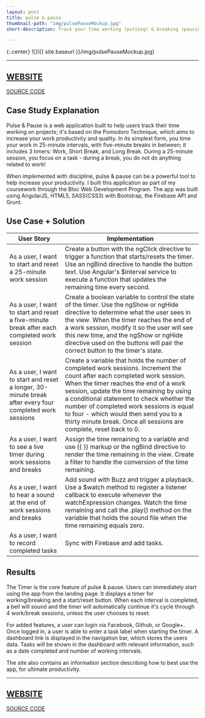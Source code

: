 ```yaml
---
layout: post
title: pulse & pause
thumbnail-path: "img/pulsePauseMockup.jpg"
short-description: Track your time working (pulsing) & breaking (pausing). 

---
```


{:.center}
![]({{ site.baseurl }}/img/pulsePauseMockup.jpg)

---
[WEBSITE](http://pulse-and-pause.herokuapp.com/ "Website")
---
[SOURCE CODE](https://github.com/jessappeldoorn/pulse-and-pause "Code")

## Case Study Explanation

Pulse & Pause is a web application built to help users track their time working on projects; it's based on the Pomodoro Technique, which aims to increase your work productivity and quality. In its simplest form, you time your work in 25-minute intervals, with five-minute breaks in between; it includes 3 timers: Work, Short Break, and Long Break. During a 25-minute session, you focus on a task - during a break, you do not do anything related to work!

When implemented with discipline, pulse & pause can be a powerful tool to help increase your productivity. I built this application as part of my coursework through the Bloc Web Development Program. The app was built using AngularJS, HTML5, SASS(CSS3) with Bootstrap, the Firebase API and Grunt.

<!-- ## Use Case
* As a user, I want to start and reset a longer, 30-minute break after every four completed work sessions
* As a user, I want to record completed tasks -->

## Use Case + Solution
 
User Story      | Implementation
------------- | -------------
As a user, I want to start and reset a 25-minute work session  | Create a button with the ngClick directive to trigger a function that starts/resets the timer. Use an ngBind directive to handle the button text. Use Angular's $interval service to execute a function that updates the remaining time every second.
As a user, I want to start and reset a five-minute break after each completed work session  | Create a boolean variable to control the state of the timer. Use the ngShow or ngHide directive to determine what the user sees in the view. When the timer reaches the end of a work session, modify it so the user will see this new time, and the ngShow or ngHide directive used on the buttons will pair the correct button to the timer's state.
As a user, I want to start and reset a longer, 30-minute break after every four completed work sessions  | Create a variable that holds the number of completed work sessions. Increment the count after each completed work session. When the timer reaches the end of a work session, update the time remaining by using a conditional statement to check whether the number of completed work sessions is equal to four - which would then send you to a thirty minute break. Once all sessions are complete, reset back to 0.
As a user, I want to see a live timer during work sessions and breaks | Assign the time remaining to a variable and use {{ }} markup or the ngBind directive to render the time remaining in the view. Create a filter to handle the conversion of the time remaining.
As a user, I want to hear a sound at the end of work sessions and breaks  | Add sound with Buzz and trigger a playback. Use a $watch method to register a listener callback to execute whenever the watchExpression changes. Watch the time remaining and call the .play() method on the variable that holds the sound file when the time remaining equals zero.
As a user, I want to record completed tasks | Sync with Firebase and add tasks.
   
## Results

The Timer is the core feature of pulse & pause. Users can immediately start using the app from the landing page. It displays a timer for working/breaking and a start/reset button. When each interval is completed, a bell will sound and the timer will automatically continue it's cycle through 4 work/break sessions, unless the user chooses to reset.   

For added features, a user can login via Facebook, Github, or Google+. Once logged in, a user is able to enter a task label when starting the timer. A dashboard link is displayed in the navigation bar, which stores the users data. Tasks will be shown in the dashboard with relevant information, such as a date completed and number of working intervals. 

The site also contains an information section describing how to best use the app, for ultimate productivity.

---
[WEBSITE](http://pulse-and-pause.herokuapp.com/ "Website")
---
[SOURCE CODE](https://github.com/jessappeldoorn/pulse-and-pause "Code")



  

